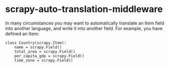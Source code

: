 # scrapy-auto-translation-middleware
In many circumstances you may want to automatically translate an Item field into another language, and write it into another field. For example, you have defined an Item:

    class Country(scrapy.Item):
	    name = scrapy.Field()
	    total_area = scrapy.Field()
	    per_capita_gdp = scrapy.Field()
	    time_zone = scrapy.Field()


<!--stackedit_data:
eyJoaXN0b3J5IjpbLTE0NjMwNjc4MjksNzAzNTMyNywtOTg3OT
IxNzMsLTIxMDMxNTgxMzcsLTg4NTQ4OTI2XX0=
-->